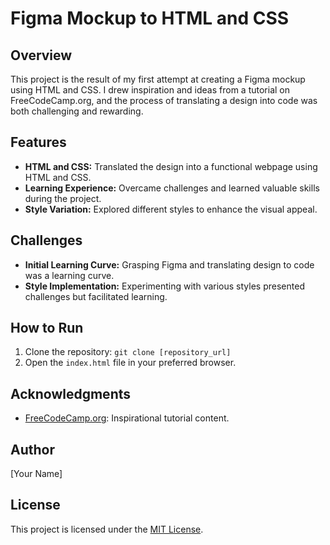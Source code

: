 # Figma Mockup to HTML and CSS

## Overview

This project is the result of my first attempt at creating a Figma mockup using HTML and CSS. I drew inspiration and ideas from a tutorial on FreeCodeCamp.org, and the process of translating a design into code was both challenging and rewarding.

## Features

- **HTML and CSS:** Translated the design into a functional webpage using HTML and CSS.
- **Learning Experience:** Overcame challenges and learned valuable skills during the project.
- **Style Variation:** Explored different styles to enhance the visual appeal.

## Challenges

- **Initial Learning Curve:** Grasping Figma and translating design to code was a learning curve.
- **Style Implementation:** Experimenting with various styles presented challenges but facilitated learning.

## How to Run

1. Clone the repository: `git clone [repository_url]`
2. Open the `index.html` file in your preferred browser.

## Acknowledgments

- [FreeCodeCamp.org](https://www.freecodecamp.org/): Inspirational tutorial content.

## Author

[Your Name]

## License

This project is licensed under the [MIT License](LICENSE).
